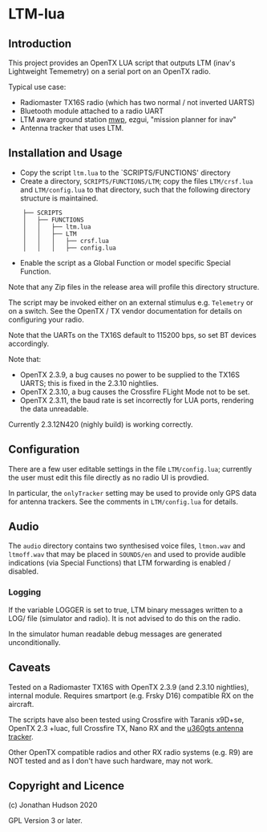 # LTM-lua

## Introduction

This project provides an OpenTX LUA script that outputs LTM (inav's Lightweight Tememetry) on a serial port on an OpenTX radio.

Typical use case:

* Radiomaster TX16S radio (which has two normal / not inverted UARTS)
* Bluetooth module attached to a radio UART
* LTM aware ground station [mwp](https://github.com/stronnag/mwptools), ezgui, "mission planner for inav"
* Antenna tracker that uses LTM.

## Installation and Usage

* Copy the script `ltm.lua` to the `SCRIPTS/FUNCTIONS' directory
* Create a directory, `SCRIPTS/FUNCTIONS/LTM`; copy the files `LTM/crsf.lua` and `LTM/config.lua` to that directory, such that the following directory structure is maintained.
```
    ├── SCRIPTS
    │   ├── FUNCTIONS
    │   │   ├── ltm.lua
    │   │   ├── LTM
    │   │   │   ├── crsf.lua
    │   │   │   ├── config.lua
```
* Enable the script as a Global Function or model specific Special Function.

Note that any Zip files in the release area will profile this directory structure.

The script may be invoked either on an external stimulus e.g. `Telemetry` or on a switch. See the OpenTX / TX vendor documentation for details on configuring your radio.

Note that the UARTs on the TX16S default to 115200 bps, so set BT devices accordingly.

Note that:

* OpenTX 2.3.9, a bug causes no power to be supplied to the TX16S UARTS; this is fixed in the 2.3.10 nightlies.
* OpenTX 2.3.10, a bug causes the Crossfire FLight Mode not to be set.
* OpenTX 2.3.11, the baud rate is set incorrectly for LUA ports, rendering the data unreadable.

Currently 2.3.12N420 (nighly build) is working correctly.

## Configuration

There are a few user editable settings in the file `LTM/config.lua`; currently the user must edit this file directly as no radio UI is provdied.

In particular, the `onlyTracker` setting may be used to provide only GPS data for antenna trackers. See the comments in  `LTM/config.lua` for details.

## Audio

The `audio` directory contains two synthesised voice files, `ltmon.wav` and `ltmoff.wav` that may be placed in `SOUNDS/en` and used to provide audible indications (via Special Functions) that LTM forwarding is enabled / disabled.

### Logging

If the variable LOGGER is set to true,  LTM binary messages written to a LOG/ file (simulator and radio). It is not advised to do this on the radio.

In the simulator human readable debug messages are generated unconditionally.

## Caveats

Tested on a Radiomaster TX16S with OpenTX 2.3.9 (and 2.3.10 nightlies), internal module.
Requires smartport (e.g. Frsky D16) compatible RX on the aircraft.

The scripts have also been tested using Crossfire with Taranis x9D+se, OpenTX 2.3 +luac, full Crossfire TX, Nano RX and the [u360gts antenna tracker](https://github.com/raul-ortega/u360gts).

Other OpenTX compatible radios and other RX radio systems (e.g. R9) are NOT tested and as I don't have such hardware, may not work.

## Copyright and Licence

(c) Jonathan Hudson 2020

GPL Version 3 or later.
